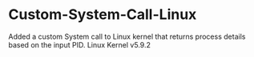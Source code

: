 # Custom-System-Call-Linux
Added a custom System call to Linux kernel that returns process details based on the input PID. Linux Kernel v5.9.2
